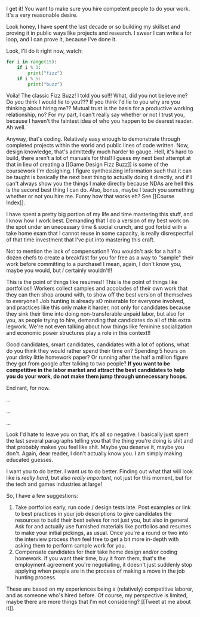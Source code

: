I get it! You want to make sure you hire competent people to do your work. It's a very reasonable desire. 

Look honey, I have spent the last decade or so building my skillset and proving it in public ways like projects and research. I swear I can write a for loop, and I can prove it, because I've done it.

Look, I'll do it right now, watch:

```python
for i in range(15):  
    if i % 3:  
        print("fizz")  
    if i % 5:  
        print("buzz")
```

Voila! The classic Fizz Buzz! I told you so!!! What, did you not believe me? Do you think I would lie to you??? If you think I'd lie to you why are you thinking about hiring me?? Mutual trust is the basis for a productive working relationship, no? For my part, I can't really say whether or not I trust you, because I haven't the faintest idea of who you happen to be dearest reader. Ah well.

Anyway, that's coding. Relatively easy enough to demonstrate through completed projects within the world and public lines of code written. Now, design knowledge, that's admittedly much harder to gauge. Hell, it's hard to build, there aren't a lot of manuals for this!! I guess my next best attempt at that in lieu of creating a [[Game Design Fizz Buzz]] is some of the coursework I'm designing. I figure synthesizing information such that it can be taught is basically the next best thing to actually doing it directly, and if I can't always show you the things I make directly because NDAs are hell this is the second best thing I can do. Also, bonus, maybe I teach you something whether or not you hire me. Funny how that works eh? See [[Course Index]].

I have spent a pretty big portion of my life and time mastering this stuff, and I know how I work best. Demanding that I do a version of my best work on the spot under an unecessary time & social crunch, and god forbid with a take home exam that I cannot reuse in some capacity, is really disrespectful of that time investment that I've put into mastering this craft.

Not to mention the lack of compensation!! You wouldn't ask for a half a dozen chefs to create a breakfast for you for free as a way to "sample" their work before committing to a purchase! I mean, again, I don't know you, maybe you would, but *I* certainly wouldn't!!

This is the point of things like resumes!! This is the point of things like portfolios!! Workers collect samples and accolades of their own work that they can then shop around with, to show off the best version of themselves to everyone!! Job hunting is already sO miserable for everyone involved, and practices like this only make it harder, not only for candidates because they sink their time into doing non-transferable unpaid labor, but also for you, as people trying to hire, demanding that candidates do all of this extra legwork. We're not even talking about how things like feminine socialization and economic power structures play a role in this context!!

Good candidates, smart candidates, candidates with a lot of options, what do you think they would rather spend their time on? Spending 5 hours on your dinky little homework paper? Or running after the half a million figure they got from google after talking to two people? **If you want to be competitive in the labor market and attract the best candidates to help you do your work, do not make them jump through unnecessary hoops**.

End rant, for now.

...


...


...

Look I'd hate to leave you on that, it's all so negative. I basically just spent the last several paragraphs telling you that the thing you're doing is shit and that probably makes you feel like shit. Maybe you deserve it, maybe you don't. Again, dear reader, I don't actually know you. I am simply making educated guesses.

I want you to do better. I want *us* to do better. Finding out what that will look like is *really hard*, but also *really important*, not just for this moment, but for the tech and games industries at large!

So, I have a few suggestions:

1. Take portfolios early, run code / design tests late. Post examples or link to best practices in your job descriptions to give candidates the resources to build their best selves for not just you, but also in general. Ask for and actually use furnished materials like portfolios and resumes to make your initial pickings, as usual. Once you're a round or two into the interview process *then* feel free to get a bit more in-depth with asking them to perform sample work for you.
2. Compensate candidates for their take home design and/or coding homework. If you want their time, buy it from them, that's the employment agreement you're negotiating, it doesn't just suddenly stop applying when people are in the process of making a move in the job hunting process.

These are based on my experiences being a (relatively) competitive laborer, and as someone who's hired before. Of course, my perspective is limited, maybe there are more things that I'm not considering? [[Tweet at me about it]].